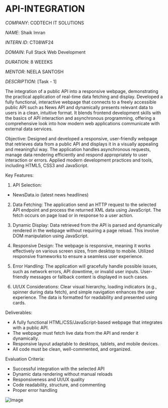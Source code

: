 # API-INTEGRATION

*COMPANY*: CODTECH IT SOLUTIONS

*NAME*: Shaik Imran

*INTERN ID*: CT08WF24

*DOMAIN*:  Full Stack Web Development

*DURATION*: 8 WEEEKS

*MENTOR*: NEELA SANTOSH

*DESCRIPTION*: [Task - 1]

The integration of a public API into a responsive webpage, demonstrating the practical application of real-time data fetching and display. Developed a fully functional, interactive webpage that connects to a freely accessible public API such as News API and dynamically presents relevant data to users in a clean, intuitive format. It blends frontend development skills with the basics of API interaction and asynchronous programming, offering a comprehensive look into how modern web applications communicate with external data services.

Objective:
Designed and developed a responsive, user-friendly webpage that retrieves data from a public API and displays it in a visually appealing and meaningful way. The application handles asynchronous requests, manage data rendering efficiently and respond appropriately to user interaction or errors. Applied modern development practices and tools, including HTML5, CSS3 and JavaScript.

Key Features:

1. API Selection:

  * NewsData.io (latest news headlines)

2. Data Fetching:
   The application send an HTTP request to the selected API endpoint and process the returned XML data using JavaScript. The fetch occurs on page load or in response to a user action.

3. Dynamic Display:
   Data retrieved from the API is parsed and dynamically rendered in the webpage without requiring a page reload. This involve DOM manipulation using JavaScript.

4. Responsive Design:
   The webpage is responsive, meaning it works effectively on various screen sizes, from desktop to mobile. Utilized responsive frameworks to ensure a seamless user experience.

5. Error Handling:
   The application will gracefully handle possible issues, such as network errors, API downtime, or invalid user inputs. User-friendly messages or fallback content is displayed in such cases.

6. UI/UX Considerations:
   Clear visual hierarchy, loading indicators (e.g., spinner during data fetch), and simple navigation enhances the user experience. The data is formatted for readability and presented using cards.

Deliverables:

* A fully functional HTML/CSS/JavaScript-based webpage that integrates with a public API.
* The webpage must fetch live data from the API and render it dynamically.
* Responsive layout adaptable to desktops, tablets, and mobile devices.
* All code must be clean, well-commented, and organized.

Evaluation Criteria:

* Successful integration with the selected API
* Dynamic data rendering without manual reloads
* Responsiveness and UI/UX quality
* Code readability, structure, and commenting
* Proper error handling


![Image](https://github.com/user-attachments/assets/3703c230-7eac-47e1-9498-f24f32e33bf9)
